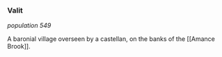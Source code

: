 ### Valit
*population 549*

A baronial village overseen by a castellan, on the banks of the [[Amance Brook]]. 

